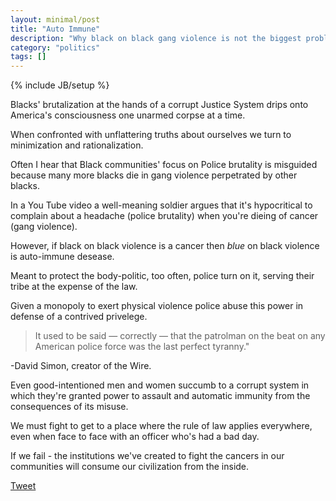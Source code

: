 ```yaml
---
layout: minimal/post
title: "Auto Immune"
description: "Why black on black gang violence is not the biggest problem facing the black community."
category: "politics"
tags: []
---
```

{% include JB/setup %}

Blacks' brutalization at the hands of a corrupt Justice System drips onto America's consciousness one unarmed corpse at a time.

When confronted with unflattering truths about ourselves we turn to minimization and rationalization.

Often I hear that Black communities' focus on Police brutality is misguided because many more blacks die in gang violence perpetrated by other blacks. 

In a You Tube video a well-meaning soldier argues that it's hypocritical to complain about a headache (police brutality) when you're dieing of cancer (gang violence).

However, if black on black violence is a cancer then *blue* on black violence is auto-immune desease.

Meant to protect the body-politic, too often, police turn on it, serving their tribe at the expense of the law. 

Given a monopoly to exert physical violence police abuse this power in defense of a contrived privelege.

> It used to be said — correctly — that the patrolman on the beat on any American police force was the last perfect tyranny."

-David Simon, creator of the Wire.

Even good-intentioned men and women succumb to a corrupt system in which they're granted power to assault and automatic immunity from the consequences of its misuse.

We must fight to get to a place where the rule of law applies everywhere, even when face to face with an officer who's had a bad day.

If we fail - the institutions we've created to fight the cancers in our communities will consume our civilization from the inside.

<a href="https://twitter.com/share" class="twitter-share-button"
data-text="If black on black violence is a cancer then blue on black violence is auto-immune desease."
data-url="http://bit.ly/1zCTfth"
data-hashtags="baltimoreuprising"
data-dnt="true">
    Tweet
</a>
<script>!function(d,s,id){var js,fjs=d.getElementsByTagName(s)[0],p=/^http:/.test(d.location)?'http':'https';if(!d.getElementById(id)){js=d.createElement(s);js.id=id;js.src=p+'://platform.twitter.com/widgets.js';fjs.parentNode.insertBefore(js,fjs);}}(document, 'script', 'twitter-wjs');</script>

